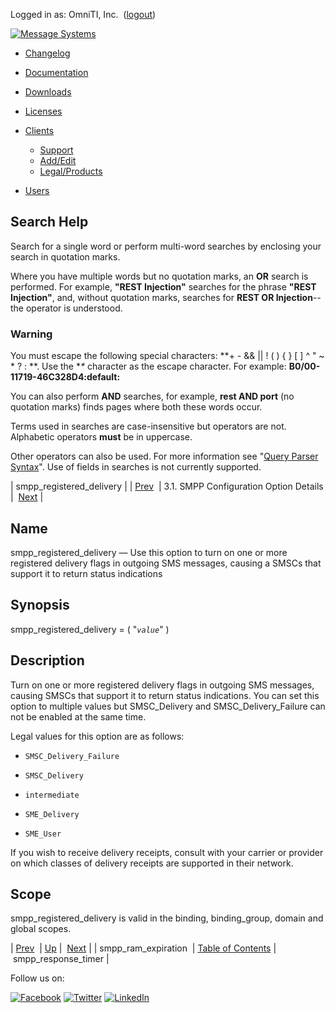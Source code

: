 Logged in as: OmniTI, Inc.  ([logout](https://support.messagesystems.com/logout.php))

[![Message Systems](https://support.messagesystems.com/images/ms-white205.png)](https://support.messagesystems.com/start.php) 

*   [Changelog](https://support.messagesystems.com/start.php?show=changelog)
*   [Documentation](https://support.messagesystems.com/docs/)
*   [Downloads](https://support.messagesystems.com/start.php)

*   [Licenses](https://support.messagesystems.com/license_summary.php)
*   <a href="">Clients</a>
    *   [Support](https://support.messagesystems.com/cs.php)
    *   [Add/Edit](https://support.messagesystems.com/edit_client.php)
    *   [Legal/Products](https://support.messagesystems.com/edit_products.php)
*   [Users](https://support.messagesystems.com/edit_customer.php)

## Search Help

Search for a single word or perform multi-word searches by enclosing your search in quotation marks.

Where you have multiple words but no quotation marks, an **OR** search is performed. For example, **"REST Injection"** searches for the phrase **"REST Injection"**, and, without quotation marks, searches for **REST OR Injection**--the operator is understood.

### Warning

You must escape the following special characters: **+ - && || ! ( ) { } [ ] ^ " ~ * ? : \**. Use the **\** character as the escape character. For example: **B0/00-11719-46C328D4\:default\:**

You can also perform **AND** searches, for example, **rest AND port** (no quotation marks) finds pages where both these words occur.

Terms used in searches are case-insensitive but operators are not. Alphabetic operators **must** be in uppercase.

Other operators can also be used. For more information see "[Query Parser Syntax](https://lucene.apache.org/core/old_versioned_docs/versions/3_0_0/queryparsersyntax.html)". Use of fields in searches is not currently supported.

| smpp_registered_delivery |
| [Prev](mobility.conf.smpp_ram_expiration.php)  | 3.1. SMPP Configuration Option Details |  [Next](mobility.conf.smpp_response_timer.php) |

<a name="mobility.conf.smpp_registered_delivery"></a>
## Name

smpp_registered_delivery — Use this option to turn on one or more registered delivery flags in outgoing SMS messages, causing a SMSCs that support it to return status indications

## Synopsis

smpp_registered_delivery = ( "*`value`*" )

<a name="idp1952352"></a>
## Description

Turn on one or more registered delivery flags in outgoing SMS messages, causing SMSCs that support it to return status indications. You can set this option to multiple values but SMSC_Delivery and SMSC_Delivery_Failure can not be enabled at the same time.

Legal values for this option are as follows:

*   `SMSC_Delivery_Failure`

*   `SMSC_Delivery`

*   `intermediate`

*   `SME_Delivery`

*   `SME_User`

If you wish to receive delivery receipts, consult with your carrier or provider on which classes of delivery receipts are supported in their network.

<a name="idp1962704"></a>
## Scope

smpp_registered_delivery is valid in the binding, binding_group, domain and global scopes.

| [Prev](mobility.conf.smpp_ram_expiration.php)  | [Up](mobility.smpp.options.php#mobility.conf) |  [Next](mobility.conf.smpp_response_timer.php) |
| smpp_ram_expiration  | [Table of Contents](index.php) |  smpp_response_timer |

Follow us on:

[![Facebook](https://support.messagesystems.com/images/icon-facebook.png)](http://www.facebook.com/messagesystems) [![Twitter](https://support.messagesystems.com/images/icon-twitter.png)](http://twitter.com/#!/MessageSystems) [![LinkedIn](https://support.messagesystems.com/images/icon-linkedin.png)](http://www.linkedin.com/company/message-systems)